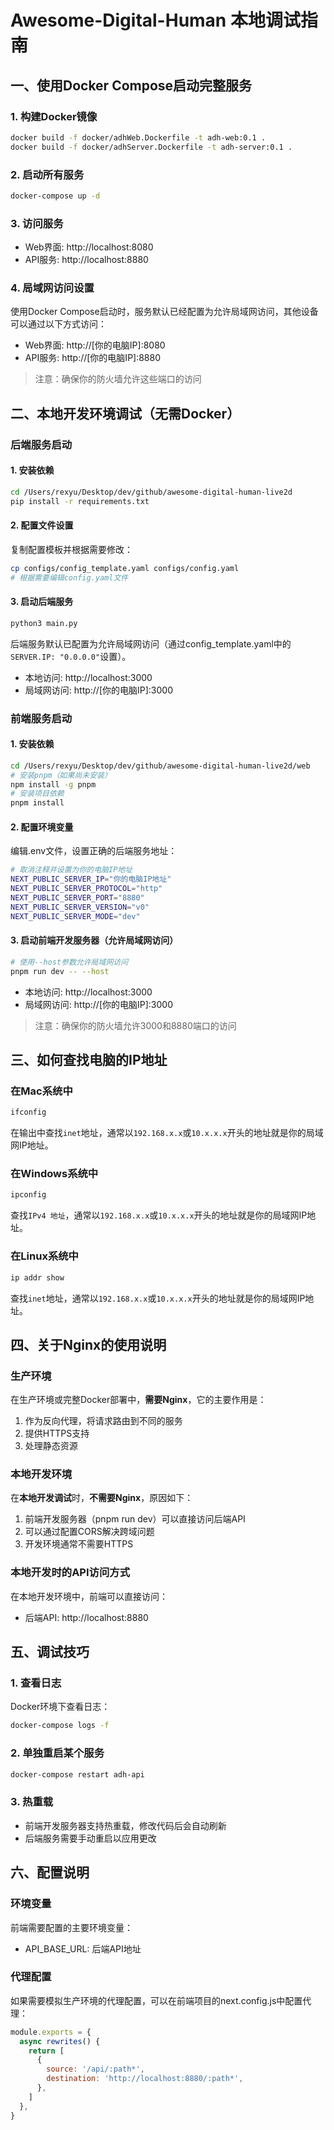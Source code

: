 # Awesome-Digital-Human 本地调试指南

## 一、使用Docker Compose启动完整服务

### 1. 构建Docker镜像
```bash
docker build -f docker/adhWeb.Dockerfile -t adh-web:0.1 .
docker build -f docker/adhServer.Dockerfile -t adh-server:0.1 .
```

### 2. 启动所有服务
```bash
docker-compose up -d
```

### 3. 访问服务
- Web界面: http://localhost:8080
- API服务: http://localhost:8880

### 4. 局域网访问设置
使用Docker Compose启动时，服务默认已经配置为允许局域网访问，其他设备可以通过以下方式访问：
- Web界面: http://[你的电脑IP]:8080
- API服务: http://[你的电脑IP]:8880

> 注意：确保你的防火墙允许这些端口的访问

## 二、本地开发环境调试（无需Docker）

### 后端服务启动

#### 1. 安装依赖
```bash
cd /Users/rexyu/Desktop/dev/github/awesome-digital-human-live2d
pip install -r requirements.txt
```

#### 2. 配置文件设置
复制配置模板并根据需要修改：
```bash
cp configs/config_template.yaml configs/config.yaml
# 根据需要编辑config.yaml文件
```

#### 3. 启动后端服务
```bash
python3 main.py
```

后端服务默认已配置为允许局域网访问（通过config_template.yaml中的`SERVER.IP: "0.0.0.0"`设置）。
- 本地访问: http://localhost:3000
- 局域网访问: http://[你的电脑IP]:3000

### 前端服务启动

#### 1. 安装依赖
```bash
cd /Users/rexyu/Desktop/dev/github/awesome-digital-human-live2d/web
# 安装pnpm（如果尚未安装）
npm install -g pnpm
# 安装项目依赖
pnpm install
```

#### 2. 配置环境变量
编辑.env文件，设置正确的后端服务地址：
```bash
# 取消注释并设置为你的电脑IP地址
NEXT_PUBLIC_SERVER_IP="你的电脑IP地址"
NEXT_PUBLIC_SERVER_PROTOCOL="http"
NEXT_PUBLIC_SERVER_PORT="8880"
NEXT_PUBLIC_SERVER_VERSION="v0"
NEXT_PUBLIC_SERVER_MODE="dev"
```

#### 3. 启动前端开发服务器（允许局域网访问）
```bash
# 使用--host参数允许局域网访问
pnpm run dev -- --host
```

- 本地访问: http://localhost:3000
- 局域网访问: http://[你的电脑IP]:3000

> 注意：确保你的防火墙允许3000和8880端口的访问

## 三、如何查找电脑的IP地址

### 在Mac系统中
```bash
ifconfig
```
在输出中查找`inet`地址，通常以`192.168.x.x`或`10.x.x.x`开头的地址就是你的局域网IP地址。

### 在Windows系统中
```cmd
ipconfig
```
查找`IPv4 地址`，通常以`192.168.x.x`或`10.x.x.x`开头的地址就是你的局域网IP地址。

### 在Linux系统中
```bash
ip addr show
```
查找`inet`地址，通常以`192.168.x.x`或`10.x.x.x`开头的地址就是你的局域网IP地址。

## 四、关于Nginx的使用说明

### 生产环境
在生产环境或完整Docker部署中，**需要Nginx**，它的主要作用是：
1. 作为反向代理，将请求路由到不同的服务
2. 提供HTTPS支持
3. 处理静态资源

### 本地开发环境
在**本地开发调试**时，**不需要Nginx**，原因如下：
1. 前端开发服务器（pnpm run dev）可以直接访问后端API
2. 可以通过配置CORS解决跨域问题
3. 开发环境通常不需要HTTPS

### 本地开发时的API访问方式
在本地开发环境中，前端可以直接访问：
- 后端API: http://localhost:8880

## 五、调试技巧

### 1. 查看日志
Docker环境下查看日志：
```bash
docker-compose logs -f
```

### 2. 单独重启某个服务
```bash
docker-compose restart adh-api
```

### 3. 热重载
- 前端开发服务器支持热重载，修改代码后会自动刷新
- 后端服务需要手动重启以应用更改

## 六、配置说明

### 环境变量
前端需要配置的主要环境变量：
- API_BASE_URL: 后端API地址

### 代理配置
如果需要模拟生产环境的代理配置，可以在前端项目的next.config.js中配置代理：
```javascript
module.exports = {
  async rewrites() {
    return [
      {
        source: '/api/:path*',
        destination: 'http://localhost:8880/:path*',
      },
    ]
  },
}
```